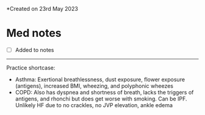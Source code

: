*Created on 23rd May 2023

# Med notes
- [ ] Added to notes
---

Practice shortcase:
- Asthma: Exertional breathlessness, dust exposure, flower exposure (antigens), increased BMI, wheezing, and polyphonic wheezes
- COPD: Also has dyspnea and shortness of breath, lacks the triggers of antigens, and rhonchi but does get worse with smoking. Can be IPF. Unlikely HF due to no crackles, no JVP elevation, ankle edema
